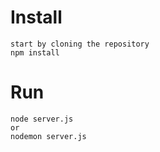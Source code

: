 # Install

```
start by cloning the repository 
npm install
```

# Run
```
node server.js
or
nodemon server.js
```

